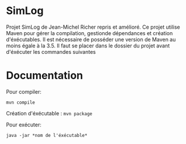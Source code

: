 # SimLog
Projet SimLog de Jean-Michel Richer repris et amélioré. Ce projet utilise Maven pour gérer la compilation, gestionde dépendances et création d'éxécutables.
Il est nécessaire de posséder une version de Maven au moins égale à la 3.5.
Il faut se placer dans le dossier du projet avant d'éxécuter les commandes suivantes

# Documentation
Pour compiler:

`mvn compile`

Création d'éxécutable :
 `mvn package`

Pour exécuter:

`java -jar *nom de l'éxécutable*`
